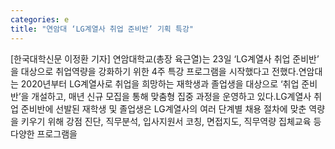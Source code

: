 ```yaml
---
categories: e
title: "연암대 ‘LG계열사 취업 준비반’ 기획 특강"
---
```

[한국대학신문 이정환 기자] 연암대학교(총장 육근열)는 23일 ‘LG계열사 취업 준비반’ 을 대상으로 취업역량을 강화하기 위한 4주 특강 프로그램을 시작했다고 전했다.연암대는 2020년부터 LG계열사로 취업을 희망하는 재학생과 졸업생을 대상으로 ‘취업 준비반’을 개설하고, 매년 신규 모집을 통해 맞춤형 집중 과정을 운영하고 있다.LG계열사 취업 준비반에 선발된 재학생 및 졸업생은 LG계열사의 여러 단계별 채용 절차에 맞춘 역량을 키우기 위해 강점 진단, 직무분석, 입사지원서 코칭, 면접지도, 직무역량 집체교육 등 다양한 프로그램을